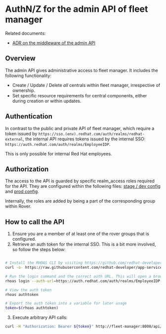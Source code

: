 # AuthN/Z for the admin API of fleet manager

Related documents:
- [ADR on the middleware of the admin API](https://github.com/stackrox/architecture-decision-records/blob/eb0ac06392b9d36dd013079f7992423c9baa7238/managed_service/ADR-0011-fleet-manager-middleware-admin-api.md)

## Overview

The admin API gives administrative access to fleet manager. It includes the following functionality:
- Create / Update / Delete _all_ centrals within fleet manager, irrespective of ownership.
- Set specific resource requirements for central components, either during creation or within updates.

## Authentication

In contrast to the public and private API of fleet manager, which require a token issued by `https://sso.(env).redhat.com/auth/realms/redhat-external`,
the internal API requires tokens issued by the internal SSO: `https://auth.redhat.com/auth/realms/EmployeeIDP`.

This is only possible for internal Red Hat employees.

## Authorization

The access to the API is guarded by specific realm_access roles required for the API.
They are configured within the following files: [stage / dev config](../../config/admin/authz-roles-dev.yaml) and [prod config](../../config/admin-authz-roles-prod.yaml).

Internally, the roles are added by being a part of the corresponding group within Rover.

## How to call the API

1. Ensure you are a member of at least one of the rover groups that is configured.
2. Retrieve an auth token for the internal SSO. This is a bit more involved, so follow the steps below:
```bash

# Install the RHOAS CLI by visiting https://github.com/redhat-developer/app-services-cli or executing:
curl -o- https://raw.githubusercontent.com/redhat-developer/app-services-cli/main/scripts/install.sh | bash

# Run the login command and the correct auth URL. This will open a browser where you have to perform an interactive login
rhoas login --auth-url=https://auth.redhat.com/auth/realms/EmployeeIDP

# View the auth token
rhoas authtoken

# Export the auth token into a variable for later usage
token=$(rhoas authtoken)
```
3. Execute arbitrary API calls:
```bash
curl -H "Authorization: Bearer ${token}" http://fleet-manager:8000/api/rhacs/v1/admin/dinosaurs
```
